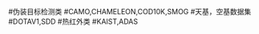 #伪装目标检测类
#CAMO,CHAMELEON,COD10K,SMOG
#天基，空基数据集
#DOTAV1,SDD
#热红外类
#KAIST,ADAS

<!---
aline-ss/aline-ss is a ✨ special ✨ repository because its `README.md` (this file) appears on your GitHub profile.
You can click the Preview link to take a look at your changes.
--->
